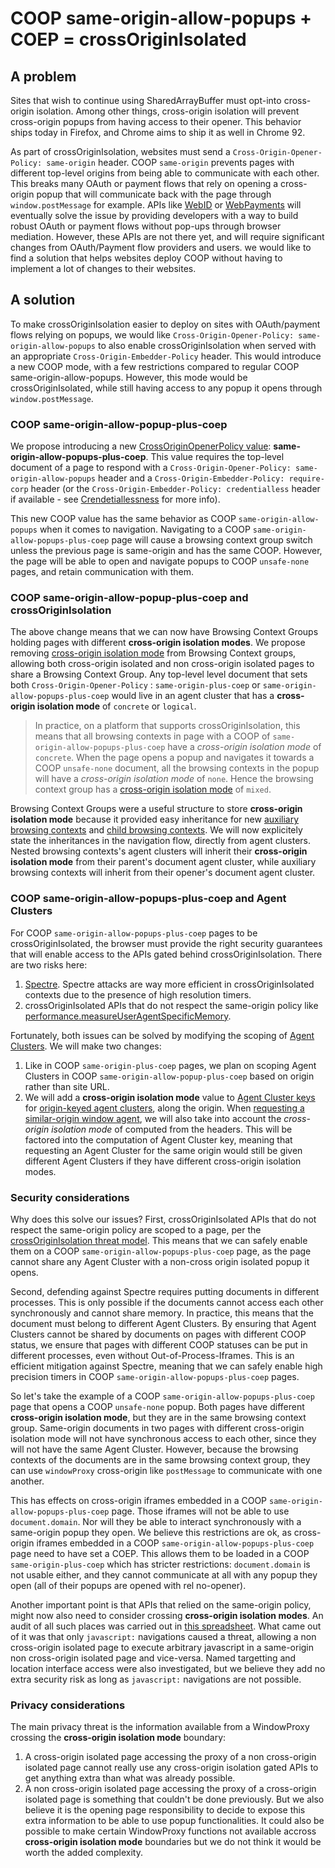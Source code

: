 # COOP same-origin-allow-popups + COEP = crossOriginIsolated

## A problem

Sites that wish to continue using SharedArrayBuffer must opt-into cross-origin isolation. Among other things, cross-origin isolation will prevent cross-origin popups from having access to their opener. This behavior ships today in Firefox, and Chrome aims to ship it as well in Chrome 92.

As part of crossOriginIsolation, websites must send a `Cross-Origin-Opener-Policy: same-origin` header. COOP `same-origin` prevents pages with different top-level origins from being able to communicate with each other. This breaks many OAuth or payment flows that rely on opening a cross-origin popup that will communicate back with the page through `window.postMessage` for example. APIs like [WebID](https://github.com/WICG/WebID/blob/main/README.md) or [WebPayments](https://github.com/w3c/webpayments/blob/gh-pages/proposals/arch2020.md) will eventually solve the issue by providing developers with a way to build robust OAuth or payment flows without pop-ups through browser mediation. However, these APIs are not there yet, and will require significant changes from OAuth/Payment flow providers and users. we would like to find a solution that helps websites deploy COOP without having to implement a lot of changes to their websites.

## A solution

To make crossOriginIsolation easier to deploy on sites with OAuth/payment flows relying on popups, we would like `Cross-Origin-Opener-Policy: same-origin-allow-popups` to also enable crossOriginIsolation when served with an appropriate `Cross-Origin-Embedder-Policy` header. This would introduce a new COOP mode, with a few restrictions compared to regular COOP same-origin-allow-popups. However, this mode would be crossOriginIsolated, while still having access to any popup it opens through `window.postMessage`.

### COOP same-origin-allow-popup-plus-coep

We propose introducing a new [CrossOriginOpenerPolicy value](https://html.spec.whatwg.org/multipage/origin.html#cross-origin-opener-policy-value): **same-origin-allow-popups-plus-coep**. This value requires the top-level document of a page to respond with a `Cross-Origin-Opener-Policy: same-origin-allow-popups` header and a `Cross-Origin-Embedder-Policy: require-corp` header (or the `Cross-Origin-Embedder-Policy: credentialless` header if available - see [Crendetiallessness](https://github.com/mikewest/credentiallessness) for more info).

This new COOP value has the same behavior as COOP `same-origin-allow-popups` when it comes to navigation. Navigating to a COOP `same-origin-allow-popups-plus-coep` page will cause a browsing context group switch unless the previous page is same-origin and has the same COOP. However, the page will be able to open and navigate popups to COOP `unsafe-none` pages, and retain communication with them.

### COOP same-origin-allow-popup-plus-coep and crossOriginIsolation

The above change means that we can now have Browsing Context Groups holding pages with different **cross-origin isolation modes**. We propose removing [cross-origin isolation mode](https://html.spec.whatwg.org/multipage/browsers.html#bcg-cross-origin-isolation) from Browsing Context groups, allowing both cross-origin isolated and non cross-origin isolated pages to share a Browsing Context Group. Any top-level level document that sets both `Cross-Origin-Opener-Policy` : `same-origin-plus-coep` or `same-origin-allow-popups-plus-coep` would live in an agent cluster that has a **cross-origin isolation mode** of `concrete` or `logical`.

> In practice, on a platform that supports crossOriginIsolation, this means that all browsing contexts in page with a COOP of `same-origin-allow-popups-plus-coep` have a *cross-origin isolation mode* of `concrete`. When the page opens a popup and navigates it towards a COOP `unsafe-none` document, all the browsing contexts in the popup will have a *cross-origin isolation mode* of `none`. Hence the browsing context group has a [cross-origin isolation mode](https://html.spec.whatwg.org/multipage/browsers.html#cross-origin-isolation-mode) of `mixed`.

Browsing Context Groups were a useful structure to store **cross-origin isolation mode** because it provided easy inheritance for new [auxiliary browsing contexts](https://html.spec.whatwg.org/multipage/browsers.html#auxiliary-browsing-context) and [child browsing contexts](https://html.spec.whatwg.org/multipage/browsers.html#child-browsing-context). We will now explicitely state the inheritances in the navigation flow, directly from agent clusters. Nested browsing contexts's agent clusters  will inherit their **cross-origin isolation mode** from their parent's document agent cluster, while auxiliary browsing contexts will inherit from their opener's document agent cluster.

### COOP same-origin-allow-popups-plus-coep and Agent Clusters

For COOP `same-origin-allow-popups-plus-coep` pages to be crossOriginIsolated, the browser must provide the right security guarantees that will enable access to the APIs gated behind crossOriginIsolation. There are two risks here:
1. [Spectre](https://www.w3.org/TR/post-spectre-webdev/). Spectre attacks are way more efficient in crossOriginIsolated contexts due to the presence of high resolution timers.
2. crossOriginIsolated APIs that do not respect the same-origin policy like [performance.measureUserAgentSpecificMemory](https://github.com/WICG/performance-measure-memory).

Fortunately, both issues can be solved by modifying the scoping of [Agent Clusters](https://tc39.es/ecma262/#sec-agent-clusters). We will make two changes:
1. Like in COOP `same-origin-plus-coep` pages, we plan on scoping Agent Clusters in COOP `same-origin-allow-popup-plus-coep` based on origin rather than site URL.
2. We will add a **cross-origin isolation mode** value to [Agent Cluster keys](https://html.spec.whatwg.org/multipage/webappapis.html#agent-cluster-key) for [origin-keyed agent clusters](https://html.spec.whatwg.org/multipage/origin.html#origin-keyed-agent-clusters), along the origin. When [requesting a similar-origin window agent](https://html.spec.whatwg.org/multipage/webappapis.html#obtain-similar-origin-window-agent), we will also take into account the *cross-origin isolation mode* of computed from the headers. This will be factored into the computation of Agent Cluster key, meaning that requesting an Agent Cluster for the same origin would still be given different Agent Clusters if they have different cross-origin isolation modes.

### Security considerations

Why does this solve our issues? First, crossOriginIsolated APIs that do not respect the same-origin policy are scoped to a page, per the [crossOriginIsolation threat model](https://arturjanc.com/coi-threat-model.pdf). This means that we can safely enable them on a COOP `same-origin-allow-popups-plus-coep` page, as the page cannot share any Agent Cluster with a non-cross origin isolated popup it opens.

Second, defending against Spectre requires putting documents in different processes. This is only possible if the documents cannot access each other synchronously and cannot share memory. In practice, this means that the document must belong to different Agent Clusters. By ensuring that Agent Clusters cannot be shared by documents on pages with different COOP status, we ensure that pages with different COOP statuses can be put in different processes, even without Out-of-Process-Iframes. This is an efficient mitigation against Spectre, meaning that we can safely enable high precision timers in COOP `same-origin-allow-popups-plus-coep` pages.

So let's take the example of a COOP `same-origin-allow-popups-plus-coep` page that opens a COOP `unsafe-none` popup. Both pages have different **cross-origin isolation mode**, but they are in the same browsing context group. Same-origin documents in two pages with different cross-origin isolation mode will not have synchronous access to each other, since they will not have the same Agent Cluster. However, because the browsing contexts of the documents are in the same browsing context group, they can use `windowProxy` cross-origin like `postMessage` to communicate with one another.

This has effects on cross-origin iframes embedded in a COOP `same-origin-allow-popups-plus-coep` page. Those iframes will not be able to use `document.domain`. Nor will they be able to interact synchronously with a same-origin popup they open. We believe this restrictions are ok, as cross-origin iframes embedded in a COOP `same-origin-allow-popups-plus-coep` page need to have set a COEP. This allows them to be loaded in a COOP `same-origin-plus-coep` which has stricter restrictions: `document.domain` is not usable either, and they cannot communicate at all with any popup they open (all of their popups are opened with rel no-opener).

Another important point is that APIs that relied on the same-origin policy, might now also need to consider crossing **cross-origin isolation modes**. An audit of all such places was carried out in [this spreadsheet](https://docs.google.com/spreadsheets/d/1e6LakHSKTD22XEYfULUJqUZEdLnzynMaZCefUe1zlRc/edit). What came out of it was that only `javascript:` navigations caused a threat, allowing a non cross-origin isolated page to execute arbitrary javascript in a same-origin non cross-origin isolated page and vice-versa. Named targetting and location interface access were also investigated, but we believe they add no extra security risk as long as `javascript:` navigations are not possible.

### Privacy considerations

The main privacy threat is the information available from a WindowProxy crossing the **cross-origin isolation mode** boundary:
1. A cross-origin isolated page accessing the proxy of a non cross-origin isolated page cannot really use any cross-origin isolation gated APIs to get anything extra than what was already possible.
2. A non cross-origin isolated page accessing the proxy of a cross-origin isolated page is something that couldn't be done previously. But we also believe it is the opening page responsibility to decide to expose this extra information to be able to use popup functionalities. It could also be possible to make certain WindowProxy functions not available accross **cross-origin isolation mode** boundaries but we do not think it would be worth the added complexity.



